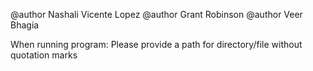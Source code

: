 @author Nashali Vicente Lopez
@author Grant Robinson
@author Veer Bhagia

When running program: Please provide a path for directory/file without quotation marks
